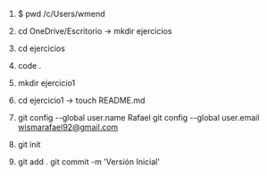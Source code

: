 1. $ pwd
/c/Users/wmend

2. cd OneDrive/Escritorio -> mkdir ejercicios

3. cd ejercicios

4. code .

5. mkdir ejercicio1

6. cd ejercicio1 -> touch README.md

7. git config --global user.name Rafael
   git config --global user.email wismarafael92@gmail.com

8. git init

9. git add .
   git commit -m 'Versión Inicial'